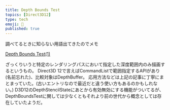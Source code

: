 ```yaml
---
title: Depth Bounds Test
topics: [Direct3D12]
type: tech
emoji: 💛
published: true
---
```



調べてるときに知らない用語出てきたのでメモ

[Depth Bounds Test(1)](https://shikihuiku.wordpress.com/2012/06/27/depth-bounds-test1/)

ざっくりいうと特定のレンダリングパスにおいて指定した深度範囲内のみ描画するというもの。 Direct3D 12で言えばCommandListで範囲指定するAPIがあり(名前忘れた)、比較対象はDepthBuffer。
応用方法などは上記の記事に丁寧にまとまっていた。(古いエントリなので最近だと違う使い方もあるのかもしれない。)
D3D12のDepthStencilStateにあとから有効無効にする機能がついてるが、DepthBoundsTestに関しては少なくともそれより前の世代から概念としては存在していたようだ。